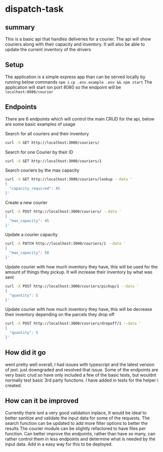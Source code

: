 # dispatch-task

## summary

This is a basic api that handles deliveries for a courier. The api will show couriers along with their capacity and inventory. It will also be able to update the current inventory of the drivers

## Setup

The application is a simple express app than can be served locally by running below commands
`npm i`
`cp .env.example .env && npm start`
The application will start ion port 8080 so the endpoint will be
`localhost:8080/courier`

## Endpoints

There are 6 endpoints which will control the main CRUD for the api, below are some basic examples of usage

Search for all couriers and their inventory

```bash
curl -X GET http://localhost:3000/couriers/
```

Search for one Courier by their ID

```bash
curl -X GET http://localhost:3000/couriers/1
```

Search couriers by the max capacity

```bash
curl -X GET http://localhost:3000/couriers/lookup --data '
{
  "capacity_required": 45
}'
```

Create a new courier

```bash
curl -X POST http://localhost:3000/couriers/ --data '
{
  "max_capacity": 45
}'
```

Update a courier capacity

```bash
curl -X PATCH http://localhost:3000/couriers/1 --data '
{
  "max_capacity": 50
}'
```

Update courier with how much inventory they have, this will be used for the amount of things they pickup. It will increase their inventory by what was sent
```bash
curl -X POST http://localhost:3000/couriers/pickup/1 --data '
{
  "quantity": 5
}'
```
Update courier with how much inventory they have, this will be decrease their inventory depending on the parcels they drop off
```bash
curl -X POST http://localhost:3000/couriers/dropoff/1 --data '
{
  "quantity": 5
}'
```

## How did it go

went pretty well overall, I had issues with typescript and the latest version of jest. just downgraded and resolved that issue. Some of the endpoints are very basic crud so have only included a few of the basic tests, but wouldnt normally test basic 3rd party functions. I have added in tests for the helper i created.

## How can it be improved

Currently there isnt a very good validation inplace, It would be ideal to better sanitize and validate the input data for some of the requests.
The search function can be updated to add more filter options to better the results
The courier module can be slightly refactored to have files per function.
Can better improve the endpoints, rather than have so many, can rather control them in less endpoints and determine what is needed by the input data.
Add in a easy way for this to be deployed.